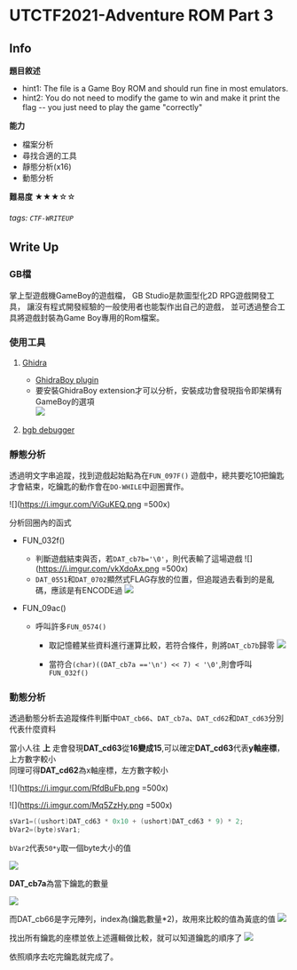 UTCTF2021-Adventure ROM Part 3
===
## Info
**題目敘述**
- hint1:
The file is a Game Boy ROM and should run fine in most emulators.
- hint2:
You do not need to modify the game to win and make it print the flag -- you just need to play the game "correctly"

**能力**
- 檔案分析
- 尋找合適的工具
- 靜態分析(x16)
- 動態分析

**難易度**
★★★☆☆

###### tags: `CTF-WRITEUP`

## Write Up

### GB檔
掌上型遊戲機GameBoy的遊戲檔，
GB Studio是款圖型化2D RPG遊戲開發工具，
讓沒有程式開發經驗的一般使用者也能製作出自己的遊戲，
並可透過整合工具將遊戲封裝為Game Boy專用的Rom檔案。

### 使用工具
1. [Ghidra](https://ghidra-sre.org/) 
    -  [GhidraBoy plugin](https://github.com/Gekkio/GhidraBoy)
    -  要安裝GhidraBoy extension才可以分析，安裝成功會發現指令即架構有GameBoy的選項  
    ![](https://i.imgur.com/kBrerPv.png)
     
2. [bgb debugger](https://bgb.bircd.org/)


### 靜態分析
透過明文字串追蹤，找到遊戲起始點為在`FUN_097F()`
遊戲中，總共要吃10把鑰匙才會結束，吃鑰匙的動作會在`DO-WHILE`中迴圈實作。

![](https://i.imgur.com/ViGuKEQ.png =500x)

分析回圈內的函式
- FUN_032f()
    - 判斷遊戲結束與否，若`DAT_cb7b='\0'`，則代表輸了這場遊戲
    ![](https://i.imgur.com/vkXdoAx.png =500x)
    - `DAT_0551`和`DAT_0702`顯然式FLAG存放的位置，但追蹤過去看到的是亂碼，應該是有ENCODE過
    ![](https://i.imgur.com/Miq4zGq.png)


- FUN_09ac()
    - 呼叫許多`FUN_0574()`
        - 取記憶體某些資料進行運算比較，若符合條件，則將`DAT_cb7b`歸零
        ![](https://i.imgur.com/3163hlk.png)
        
        - 當符合```(char)((DAT_cb7a =='\n') << 7) < '\0'```,則會呼叫`FUN_032f()` 

### 動態分析
透過動態分析去追蹤條件判斷中`DAT_cb66`、`DAT_cb7a`、`DAT_cd62`和`DAT_cd63`分別代表什麼資料

當小人往 **上** 走會發現**DAT_cd63**從**16變成15**,可以確定**DAT_cd63**代表**y軸座標**，上方數字較小  
同理可得**DAT_cd62**為x軸座標，左方數字較小

![](https://i.imgur.com/RfdBuFb.png =500x)

![](https://i.imgur.com/Mq5ZzHy.png =500x)

```c
sVar1=((ushort)DAT_cd63 * 0x10 + (ushort)DAT_cd63 * 9) * 2;
bVar2=(byte)sVar1;
```
`bVar2`代表`50*y`取一個byte大小的值

![](https://i.imgur.com/hjZqNxO.png)

**DAT_cb7a**為當下鑰匙的數量

![](https://i.imgur.com/8Pkfeqo.png)


而DAT_cb66是字元陣列，index為(鑰匙數量*2)，故用來比較的值為黃底的值
![](https://i.imgur.com/J2YKOpy.png)

找出所有鑰匙的座標並依上述邏輯做比較，就可以知道鑰匙的順序了
![](https://i.imgur.com/7Ew2JSG.png)

依照順序去吃完鑰匙就完成了。





